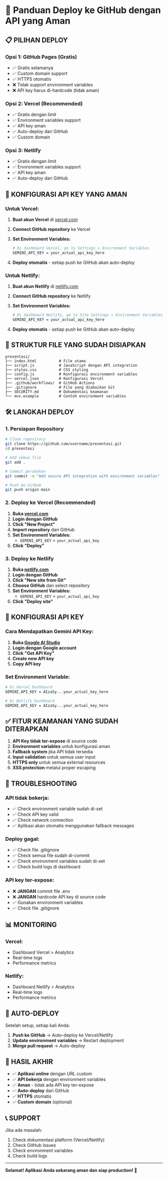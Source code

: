# 🚀 Panduan Deploy ke GitHub dengan API yang Aman

## 📋 **PILIHAN DEPLOY**

### **Opsi 1: GitHub Pages (Gratis)**

- ✅ Gratis selamanya
- ✅ Custom domain support
- ✅ HTTPS otomatis
- ❌ Tidak support environment variables
- ❌ API key harus di-hardcode (tidak aman)

### **Opsi 2: Vercel (Recommended)**

- ✅ Gratis dengan limit
- ✅ Environment variables support
- ✅ API key aman
- ✅ Auto-deploy dari GitHub
- ✅ Custom domain

### **Opsi 3: Netlify**

- ✅ Gratis dengan limit
- ✅ Environment variables support
- ✅ API key aman
- ✅ Auto-deploy dari GitHub

## 🔐 **KONFIGURASI API KEY YANG AMAN**

### **Untuk Vercel:**

1. **Buat akun Vercel** di [vercel.com](https://vercel.com)

2. **Connect GitHub repository** ke Vercel

3. **Set Environment Variables:**

   ```bash
   # Di dashboard Vercel, go to Settings > Environment Variables
   GEMINI_API_KEY = your_actual_api_key_here
   ```

4. **Deploy otomatis** - setiap push ke GitHub akan auto-deploy

### **Untuk Netlify:**

1. **Buat akun Netlify** di [netlify.com](https://netlify.com)

2. **Connect GitHub repository** ke Netlify

3. **Set Environment Variables:**

   ```bash
   # Di dashboard Netlify, go to Site Settings > Environment Variables
   GEMINI_API_KEY = your_actual_api_key_here
   ```

4. **Deploy otomatis** - setiap push ke GitHub akan auto-deploy

## 📁 **STRUKTUR FILE YANG SUDAH DISIAPKAN**

```
presentasi/
├── index.html          # File utama
├── script.js           # JavaScript dengan API integration
├── styles.css          # CSS styling
├── config.js           # Konfigurasi environment variables
├── vercel.json         # Konfigurasi Vercel
├── .github/workflows/  # GitHub Actions
├── .gitignore          # File yang diabaikan Git
├── SECURITY.md         # Dokumentasi keamanan
└── env.example         # Contoh environment variables
```

## 🛠️ **LANGKAH DEPLOY**

### **1. Persiapan Repository**

```bash
# Clone repository
git clone https://github.com/username/presentasi.git
cd presentasi

# Add semua file
git add .

# Commit perubahan
git commit -m "Add secure API integration with environment variables"

# Push ke GitHub
git push origin main
```

### **2. Deploy ke Vercel (Recommended)**

1. **Buka [vercel.com](https://vercel.com)**
2. **Login dengan GitHub**
3. **Click "New Project"**
4. **Import repository** dari GitHub
5. **Set Environment Variables:**
   - `GEMINI_API_KEY` = `your_actual_api_key`
6. **Click "Deploy"**

### **3. Deploy ke Netlify**

1. **Buka [netlify.com](https://netlify.com)**
2. **Login dengan GitHub**
3. **Click "New site from Git"**
4. **Choose GitHub** dan select repository
5. **Set Environment Variables:**
   - `GEMINI_API_KEY` = `your_actual_api_key`
6. **Click "Deploy site"**

## 🔧 **KONFIGURASI API KEY**

### **Cara Mendapatkan Gemini API Key:**

1. **Buka [Google AI Studio](https://aistudio.google.com)**
2. **Login dengan Google account**
3. **Click "Get API Key"**
4. **Create new API key**
5. **Copy API key**

### **Set Environment Variable:**

```bash
# Di Vercel Dashboard
GEMINI_API_KEY = AIzaSy...your_actual_key_here

# Di Netlify Dashboard
GEMINI_API_KEY = AIzaSy...your_actual_key_here
```

## ✅ **FITUR KEAMANAN YANG SUDAH DITERAPKAN**

1. **API Key tidak ter-expose** di source code
2. **Environment variables** untuk konfigurasi aman
3. **Fallback system** jika API tidak tersedia
4. **Input validation** untuk semua user input
5. **HTTPS only** untuk semua external resources
6. **XSS protection** melalui proper escaping

## 🚨 **TROUBLESHOOTING**

### **API tidak bekerja:**

- ✅ Check environment variable sudah di-set
- ✅ Check API key valid
- ✅ Check network connection
- ✅ Aplikasi akan otomatis menggunakan fallback messages

### **Deploy gagal:**

- ✅ Check file .gitignore
- ✅ Check semua file sudah di-commit
- ✅ Check environment variables sudah di-set
- ✅ Check build logs di dashboard

### **API key ter-expose:**

- ❌ **JANGAN** commit file .env
- ❌ **JANGAN** hardcode API key di source code
- ✅ Gunakan environment variables
- ✅ Check file .gitignore

## 📊 **MONITORING**

### **Vercel:**

- Dashboard Vercel > Analytics
- Real-time logs
- Performance metrics

### **Netlify:**

- Dashboard Netlify > Analytics
- Real-time logs
- Performance metrics

## 🔄 **AUTO-DEPLOY**

Setelah setup, setiap kali Anda:

1. **Push ke GitHub** → Auto-deploy ke Vercel/Netlify
2. **Update environment variables** → Restart deployment
3. **Merge pull request** → Auto-deploy

## 🎉 **HASIL AKHIR**

- ✅ **Aplikasi online** dengan URL custom
- ✅ **API bekerja** dengan environment variables
- ✅ **Aman** - tidak ada API key ter-expose
- ✅ **Auto-deploy** dari GitHub
- ✅ **HTTPS** otomatis
- ✅ **Custom domain** (optional)

## 📞 **SUPPORT**

Jika ada masalah:

1. Check dokumentasi platform (Vercel/Netlify)
2. Check GitHub Issues
3. Check environment variables
4. Check build logs

---

**Selamat! Aplikasi Anda sekarang aman dan siap production! 🚀**
